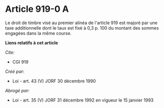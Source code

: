 # Article 919-0 A

Le droit de timbre visé au premier alinéa de l'article 919 est majoré par une taxe additionnelle dont le taux est fixé à 0,3
p. 100 du montant des sommes engagées dans la même course.

**Liens relatifs à cet article**

_Cite_:

  - CGI 919

_Créé par_:

  - Loi - art. 43 (V) JORF 30 décembre 1990

_Abrogé par_:

  - Loi - art. 35 (V) JORF 31 décembre 1992 en vigueur le 15 janvier 1993
